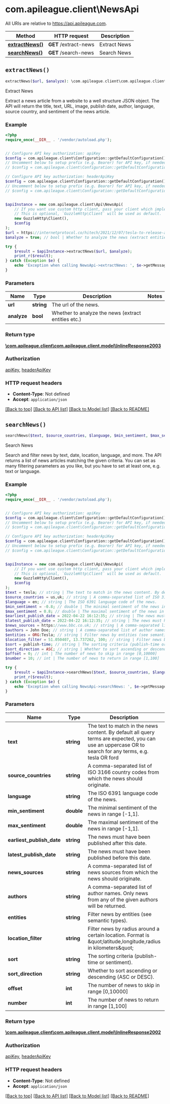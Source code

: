 # com.apileague.client\NewsApi

All URIs are relative to https://api.apileague.com.

Method | HTTP request | Description
------------- | ------------- | -------------
[**extractNews()**](NewsApi.md#extractNews) | **GET** /extract-news | Extract News
[**searchNews()**](NewsApi.md#searchNews) | **GET** /search-news | Search News


## `extractNews()`

```php
extractNews($url, $analyze): \com.apileague.client\com.apileague.client.model\InlineResponse2003
```

Extract News

Extract a news article from a website to a well structure JSON object. The API will return the title, text, URL, image, publish date, author, language, source country, and sentiment of the news article.

### Example

```php
<?php
require_once(__DIR__ . '/vendor/autoload.php');


// Configure API key authorization: apiKey
$config = com.apileague.client\Configuration::getDefaultConfiguration()->setApiKey('api-key', 'YOUR_API_KEY');
// Uncomment below to setup prefix (e.g. Bearer) for API key, if needed
// $config = com.apileague.client\Configuration::getDefaultConfiguration()->setApiKeyPrefix('api-key', 'Bearer');

// Configure API key authorization: headerApiKey
$config = com.apileague.client\Configuration::getDefaultConfiguration()->setApiKey('x-api-key', 'YOUR_API_KEY');
// Uncomment below to setup prefix (e.g. Bearer) for API key, if needed
// $config = com.apileague.client\Configuration::getDefaultConfiguration()->setApiKeyPrefix('x-api-key', 'Bearer');


$apiInstance = new com.apileague.client\Api\NewsApi(
    // If you want use custom http client, pass your client which implements `GuzzleHttp\ClientInterface`.
    // This is optional, `GuzzleHttp\Client` will be used as default.
    new GuzzleHttp\Client(),
    $config
);
$url = https://internetprotocol.co/hitech/2021/12/07/tesla-to-release-a-four-motor-cybertruck/; // string | The url of the news.
$analyze = true; // bool | Whether to analyze the news (extract entities etc.)

try {
    $result = $apiInstance->extractNews($url, $analyze);
    print_r($result);
} catch (Exception $e) {
    echo 'Exception when calling NewsApi->extractNews: ', $e->getMessage(), PHP_EOL;
}
```

### Parameters

Name | Type | Description  | Notes
------------- | ------------- | ------------- | -------------
 **url** | **string**| The url of the news. |
 **analyze** | **bool**| Whether to analyze the news (extract entities etc.) |

### Return type

[**\com.apileague.client\com.apileague.client.model\InlineResponse2003**](../Model/InlineResponse2003.md)

### Authorization

[apiKey](../../README.md#apiKey), [headerApiKey](../../README.md#headerApiKey)

### HTTP request headers

- **Content-Type**: Not defined
- **Accept**: `application/json`

[[Back to top]](#) [[Back to API list]](../../README.md#endpoints)
[[Back to Model list]](../../README.md#models)
[[Back to README]](../../README.md)

## `searchNews()`

```php
searchNews($text, $source_countries, $language, $min_sentiment, $max_sentiment, $earliest_publish_date, $latest_publish_date, $news_sources, $authors, $entities, $location_filter, $sort, $sort_direction, $offset, $number): \com.apileague.client\com.apileague.client.model\InlineResponse2002
```

Search News

Search and filter news by text, date, location, language, and more. The API returns a list of news articles matching the given criteria. You can set as many filtering parameters as you like, but you have to set at least one, e.g. text or language.

### Example

```php
<?php
require_once(__DIR__ . '/vendor/autoload.php');


// Configure API key authorization: apiKey
$config = com.apileague.client\Configuration::getDefaultConfiguration()->setApiKey('api-key', 'YOUR_API_KEY');
// Uncomment below to setup prefix (e.g. Bearer) for API key, if needed
// $config = com.apileague.client\Configuration::getDefaultConfiguration()->setApiKeyPrefix('api-key', 'Bearer');

// Configure API key authorization: headerApiKey
$config = com.apileague.client\Configuration::getDefaultConfiguration()->setApiKey('x-api-key', 'YOUR_API_KEY');
// Uncomment below to setup prefix (e.g. Bearer) for API key, if needed
// $config = com.apileague.client\Configuration::getDefaultConfiguration()->setApiKeyPrefix('x-api-key', 'Bearer');


$apiInstance = new com.apileague.client\Api\NewsApi(
    // If you want use custom http client, pass your client which implements `GuzzleHttp\ClientInterface`.
    // This is optional, `GuzzleHttp\Client` will be used as default.
    new GuzzleHttp\Client(),
    $config
);
$text = tesla; // string | The text to match in the news content. By default all query terms are expected, you can use an uppercase OR to search for any terms, e.g. tesla OR ford
$source_countries = us,uk; // string | A comma-separated list of ISO 3166 country codes from which the news should originate.
$language = en; // string | The ISO 6391 language code of the news.
$min_sentiment = -0.8; // double | The minimal sentiment of the news in range [-1,1].
$max_sentiment = 0.8; // double | The maximal sentiment of the news in range [-1,1].
$earliest_publish_date = 2022-04-22 16:12:35; // string | The news must have been published after this date.
$latest_publish_date = 2022-04-22 16:12:35; // string | The news must have been published before this date.
$news_sources = https://www.bbc.co.uk; // string | A comma-separated list of news sources from which the news should originate.
$authors = John Doe; // string | A comma-separated list of author names. Only news from any of the given authors will be returned.
$entities = ORG:Tesla; // string | Filter news by entities (see semantic types).
$location_filter = 51.050407, 13.737262, 100; // string | Filter news by radius around a certain location. Format is \"latitude,longitude,radius in kilometers\"
$sort = publish-time; // string | The sorting criteria (publish-time or sentiment).
$sort_direction = ASC; // string | Whether to sort ascending or descending (ASC or DESC).
$offset = 0; // int | The number of news to skip in range [0,10000]
$number = 10; // int | The number of news to return in range [1,100]

try {
    $result = $apiInstance->searchNews($text, $source_countries, $language, $min_sentiment, $max_sentiment, $earliest_publish_date, $latest_publish_date, $news_sources, $authors, $entities, $location_filter, $sort, $sort_direction, $offset, $number);
    print_r($result);
} catch (Exception $e) {
    echo 'Exception when calling NewsApi->searchNews: ', $e->getMessage(), PHP_EOL;
}
```

### Parameters

Name | Type | Description  | Notes
------------- | ------------- | ------------- | -------------
 **text** | **string**| The text to match in the news content. By default all query terms are expected, you can use an uppercase OR to search for any terms, e.g. tesla OR ford | [optional]
 **source_countries** | **string**| A comma-separated list of ISO 3166 country codes from which the news should originate. | [optional]
 **language** | **string**| The ISO 6391 language code of the news. | [optional]
 **min_sentiment** | **double**| The minimal sentiment of the news in range [-1,1]. | [optional]
 **max_sentiment** | **double**| The maximal sentiment of the news in range [-1,1]. | [optional]
 **earliest_publish_date** | **string**| The news must have been published after this date. | [optional]
 **latest_publish_date** | **string**| The news must have been published before this date. | [optional]
 **news_sources** | **string**| A comma-separated list of news sources from which the news should originate. | [optional]
 **authors** | **string**| A comma-separated list of author names. Only news from any of the given authors will be returned. | [optional]
 **entities** | **string**| Filter news by entities (see semantic types). | [optional]
 **location_filter** | **string**| Filter news by radius around a certain location. Format is \&quot;latitude,longitude,radius in kilometers\&quot; | [optional]
 **sort** | **string**| The sorting criteria (publish-time or sentiment). | [optional]
 **sort_direction** | **string**| Whether to sort ascending or descending (ASC or DESC). | [optional]
 **offset** | **int**| The number of news to skip in range [0,10000] | [optional]
 **number** | **int**| The number of news to return in range [1,100] | [optional]

### Return type

[**\com.apileague.client\com.apileague.client.model\InlineResponse2002**](../Model/InlineResponse2002.md)

### Authorization

[apiKey](../../README.md#apiKey), [headerApiKey](../../README.md#headerApiKey)

### HTTP request headers

- **Content-Type**: Not defined
- **Accept**: `application/json`

[[Back to top]](#) [[Back to API list]](../../README.md#endpoints)
[[Back to Model list]](../../README.md#models)
[[Back to README]](../../README.md)

